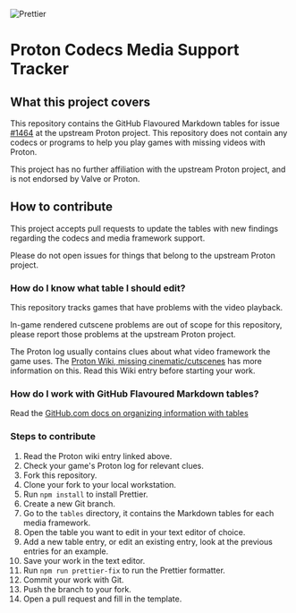 ![Prettier](https://github.com/HonkingGoose/proton_codecs_media_support_tracker/workflows/Prettier/badge.svg)

# Proton Codecs Media Support Tracker

## What this project covers

This repository contains the GitHub Flavoured Markdown tables for issue [#1464](https://github.com/ValveSoftware/Proton/issues/1464) at the upstream Proton project.
This repository does not contain any codecs or programs to help you play games with missing videos with Proton.

This project has no further affiliation with the upstream Proton project, and is not endorsed by Valve or Proton.

## How to contribute

This project accepts pull requests to update the tables with new findings regarding the codecs and media framework support.

Please do not open issues for things that belong to the upstream Proton project.

### How do I know what table I should edit?

This repository tracks games that have problems with the video playback.

In-game rendered cutscene problems are out of scope for this repository, please report those problems at the upstream Proton project.

The Proton log usually contains clues about what video framework the game uses.
The [Proton Wiki, missing cinematic/cutscenes](https://github.com/ValveSoftware/Proton/wiki/Checklist-Proton-bugs#missing-cinematiccutscenes) has more information on this.
Read this Wiki entry before starting your work.

### How do I work with GitHub Flavoured Markdown tables?

Read the [GitHub.com docs on organizing information with tables](https://docs.github.com/en/free-pro-team@latest/github/writing-on-github/organizing-information-with-tables)

### Steps to contribute

1. Read the Proton wiki entry linked above.
1. Check your game's Proton log for relevant clues.
1. Fork this repository.
1. Clone your fork to your local workstation.
1. Run `npm install` to install Prettier.
1. Create a new Git branch.
1. Go to the `tables` directory, it contains the Markdown tables for each media framework.
1. Open the table you want to edit in your text editor of choice.
1. Add a new table entry, or edit an existing entry, look at the previous entries for an example.
1. Save your work in the text editor.
1. Run `npm run prettier-fix` to run the Prettier formatter.
1. Commit your work with Git.
1. Push the branch to your fork.
1. Open a pull request and fill in the template.
